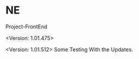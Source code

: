 # NE
Project-FrontEnd

<Version: 1.01.475>
<End of Version>

<Version: 1.01.512>
Some Testing With the Updates.
<End of Version>
